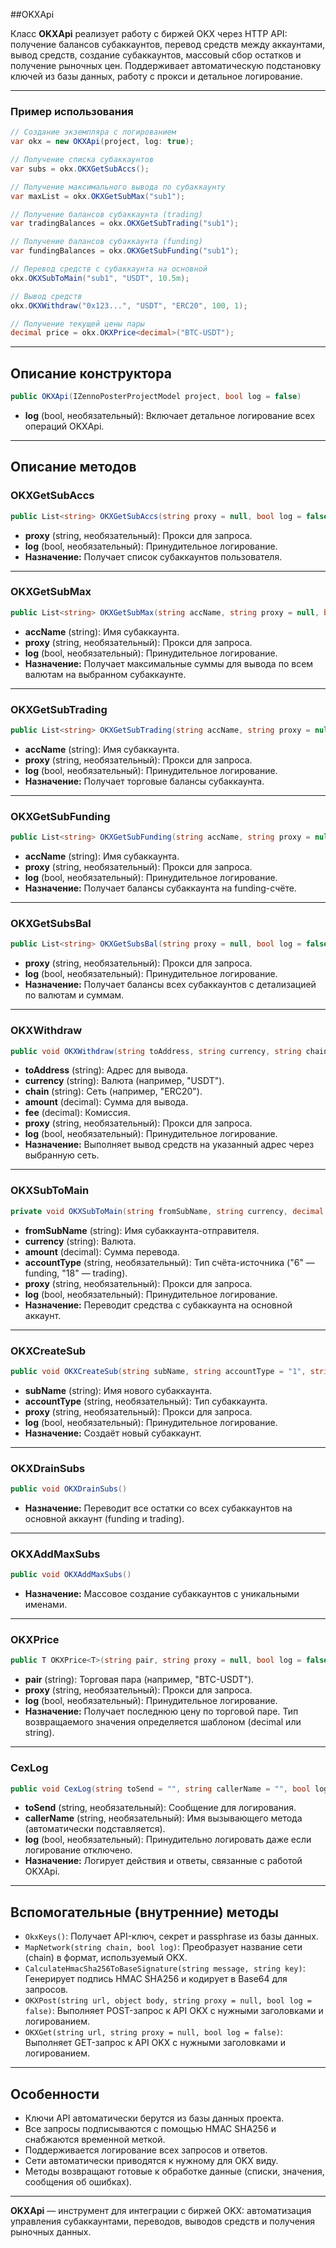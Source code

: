 
##OKXApi

Класс **OKXApi** реализует работу с биржей OKX через HTTP API: получение балансов субаккаунтов, перевод средств между аккаунтами, вывод средств, создание субаккаунтов, массовый сбор остатков и получение рыночных цен. Поддерживает автоматическую подстановку ключей из базы данных, работу с прокси и детальное логирование.

---

### Пример использования

```csharp
// Создание экземпляра с логированием
var okx = new OKXApi(project, log: true);

// Получение списка субаккаунтов
var subs = okx.OKXGetSubAccs();

// Получение максимального вывода по субаккаунту
var maxList = okx.OKXGetSubMax("sub1");

// Получение балансов субаккаунта (trading)
var tradingBalances = okx.OKXGetSubTrading("sub1");

// Получение балансов субаккаунта (funding)
var fundingBalances = okx.OKXGetSubFunding("sub1");

// Перевод средств с субаккаунта на основной
okx.OKXSubToMain("sub1", "USDT", 10.5m);

// Вывод средств
okx.OKXWithdraw("0x123...", "USDT", "ERC20", 100, 1);

// Получение текущей цены пары
decimal price = okx.OKXPrice<decimal>("BTC-USDT");
```


---

## Описание конструктора

```csharp
public OKXApi(IZennoPosterProjectModel project, bool log = false)
```

- **log** (bool, необязательный): Включает детальное логирование всех операций OKXApi.

---

## Описание методов

### OKXGetSubAccs

```csharp
public List<string> OKXGetSubAccs(string proxy = null, bool log = false)
```

- **proxy** (string, необязательный): Прокси для запроса.
- **log** (bool, необязательный): Принудительное логирование.
- **Назначение:** Получает список субаккаунтов пользователя.

---

### OKXGetSubMax

```csharp
public List<string> OKXGetSubMax(string accName, string proxy = null, bool log = false)
```

- **accName** (string): Имя субаккаунта.
- **proxy** (string, необязательный): Прокси для запроса.
- **log** (bool, необязательный): Принудительное логирование.
- **Назначение:** Получает максимальные суммы для вывода по всем валютам на выбранном субаккаунте.

---

### OKXGetSubTrading

```csharp
public List<string> OKXGetSubTrading(string accName, string proxy = null, bool log = false)
```

- **accName** (string): Имя субаккаунта.
- **proxy** (string, необязательный): Прокси для запроса.
- **log** (bool, необязательный): Принудительное логирование.
- **Назначение:** Получает торговые балансы субаккаунта.

---

### OKXGetSubFunding

```csharp
public List<string> OKXGetSubFunding(string accName, string proxy = null, bool log = false)
```

- **accName** (string): Имя субаккаунта.
- **proxy** (string, необязательный): Прокси для запроса.
- **log** (bool, необязательный): Принудительное логирование.
- **Назначение:** Получает балансы субаккаунта на funding-счёте.

---

### OKXGetSubsBal

```csharp
public List<string> OKXGetSubsBal(string proxy = null, bool log = false)
```

- **proxy** (string, необязательный): Прокси для запроса.
- **log** (bool, необязательный): Принудительное логирование.
- **Назначение:** Получает балансы всех субаккаунтов с детализацией по валютам и суммам.

---

### OKXWithdraw

```csharp
public void OKXWithdraw(string toAddress, string currency, string chain, decimal amount, decimal fee, string proxy = null, bool log = false)
```

- **toAddress** (string): Адрес для вывода.
- **currency** (string): Валюта (например, "USDT").
- **chain** (string): Сеть (например, "ERC20").
- **amount** (decimal): Сумма для вывода.
- **fee** (decimal): Комиссия.
- **proxy** (string, необязательный): Прокси для запроса.
- **log** (bool, необязательный): Принудительное логирование.
- **Назначение:** Выполняет вывод средств на указанный адрес через выбранную сеть.

---

### OKXSubToMain

```csharp
private void OKXSubToMain(string fromSubName, string currency, decimal amount, string accountType = "6", string proxy = null, bool log = false)
```

- **fromSubName** (string): Имя субаккаунта-отправителя.
- **currency** (string): Валюта.
- **amount** (decimal): Сумма перевода.
- **accountType** (string, необязательный): Тип счёта-источника ("6" — funding, "18" — trading).
- **proxy** (string, необязательный): Прокси для запроса.
- **log** (bool, необязательный): Принудительное логирование.
- **Назначение:** Переводит средства с субаккаунта на основной аккаунт.

---

### OKXCreateSub

```csharp
public void OKXCreateSub(string subName, string accountType = "1", string proxy = null, bool log = false)
```

- **subName** (string): Имя нового субаккаунта.
- **accountType** (string, необязательный): Тип субаккаунта.
- **proxy** (string, необязательный): Прокси для запроса.
- **log** (bool, необязательный): Принудительное логирование.
- **Назначение:** Создаёт новый субаккаунт.

---

### OKXDrainSubs

```csharp
public void OKXDrainSubs()
```

- **Назначение:** Переводит все остатки со всех субаккаунтов на основной аккаунт (funding и trading).

---

### OKXAddMaxSubs

```csharp
public void OKXAddMaxSubs()
```

- **Назначение:** Массовое создание субаккаунтов с уникальными именами.

---

### OKXPrice

```csharp
public T OKXPrice<T>(string pair, string proxy = null, bool log = false)
```

- **pair** (string): Торговая пара (например, "BTC-USDT").
- **proxy** (string, необязательный): Прокси для запроса.
- **log** (bool, необязательный): Принудительное логирование.
- **Назначение:** Получает последнюю цену по торговой паре. Тип возвращаемого значения определяется шаблоном (decimal или string).

---

### CexLog

```csharp
public void CexLog(string toSend = "", string callerName = "", bool log = false)
```

- **toSend** (string, необязательный): Сообщение для логирования.
- **callerName** (string, необязательный): Имя вызывающего метода (автоматически подставляется).
- **log** (bool, необязательный): Принудительно логировать даже если логирование отключено.
- **Назначение:** Логирует действия и ответы, связанные с работой OKXApi.

---

## Вспомогательные (внутренние) методы

- `OkxKeys()`: Получает API-ключ, секрет и passphrase из базы данных.
- `MapNetwork(string chain, bool log)`: Преобразует название сети (chain) в формат, используемый OKX.
- `CalculateHmacSha256ToBaseSignature(string message, string key)`: Генерирует подпись HMAC SHA256 и кодирует в Base64 для запросов.
- `OKXPost(string url, object body, string proxy = null, bool log = false)`: Выполняет POST-запрос к API OKX с нужными заголовками и логированием.
- `OKXGet(string url, string proxy = null, bool log = false)`: Выполняет GET-запрос к API OKX с нужными заголовками и логированием.

---

## Особенности

- Ключи API автоматически берутся из базы данных проекта.
- Все запросы подписываются с помощью HMAC SHA256 и снабжаются временной меткой.
- Поддерживается логирование всех запросов и ответов.
- Сети автоматически приводятся к нужному для OKX виду.
- Методы возвращают готовые к обработке данные (списки, значения, сообщения об ошибках).

---

**OKXApi** — инструмент для интеграции с биржей OKX: автоматизация управления субаккаунтами, переводов, выводов средств и получения рыночных данных.

